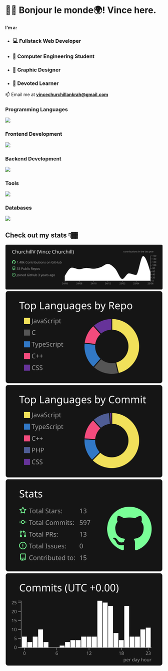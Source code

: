 # 👋🏾 Bonjour le monde🌍! Vince here. 
 **I'm a:**
+ ### 💻 Fullstack Web Developer 
+ ### 🤖 Computer Engineering Student
+ ### 🌟 Graphic Designer
+ ### 🚀 Devoted Learner

 📫 Email me at **vincechurchillankrah@gmail.com**

 <h3 align="left">Programming Languages</h3>
 <a href="https://skillicons.dev">
    <img src="https://skillicons.dev/icons?i=js,ts,python,c,cpp,java" />
 </a>

 <h3 align="left">Frontend Development</h3>
  <a href="https://skillicons.dev">
    <img src="https://skillicons.dev/icons?i=html,css,tailwind,bootstrap,react,vue,nextjs" />
 </a>
 
<h3 align="left">Backend Development</h3>
<a href="https://skillicons.dev">
    <img src="https://skillicons.dev/icons?i=nodejs,nestjs,express,supabase,firebase,laravel" />
 </a>
 <h3 align="left">Tools</h3>
 <a href="https://skillicons.dev">
    <img src="https://skillicons.dev/icons?i=git,postman,prisma" />
 </a>

 <h3 align="left">Databases</h3>
<a href="https://skillicons.dev">
    <img src="https://skillicons.dev/icons?i=postgres,mongodb" />
 </a>


## Check out my stats 👇🏾  
[![](https://raw.githubusercontent.com/ChurchillV/ChurchillV/master/profile-summary-card-output/dark/0-profile-details.svg)](https://github.com/vn7n24fzkq/github-profile-summary-cards)
[![](https://raw.githubusercontent.com/ChurchillV/ChurchillV/master/profile-summary-card-output/dark/1-repos-per-language.svg)](https://github.com/vn7n24fzkq/github-profile-summary-cards) [![](https://raw.githubusercontent.com/ChurchillV/ChurchillV/master/profile-summary-card-output/dark/2-most-commit-language.svg)](https://github.com/vn7n24fzkq/github-profile-summary-cards)
[![](https://raw.githubusercontent.com/ChurchillV/ChurchillV/master/profile-summary-card-output/dark/3-stats.svg)](https://github.com/vn7n24fzkq/github-profile-summary-cards) [![](https://raw.githubusercontent.com/ChurchillV/ChurchillV/master/profile-summary-card-output/dark/4-productive-time.svg)](https://github.com/vn7n24fzkq/github-profile-summary-cards)
